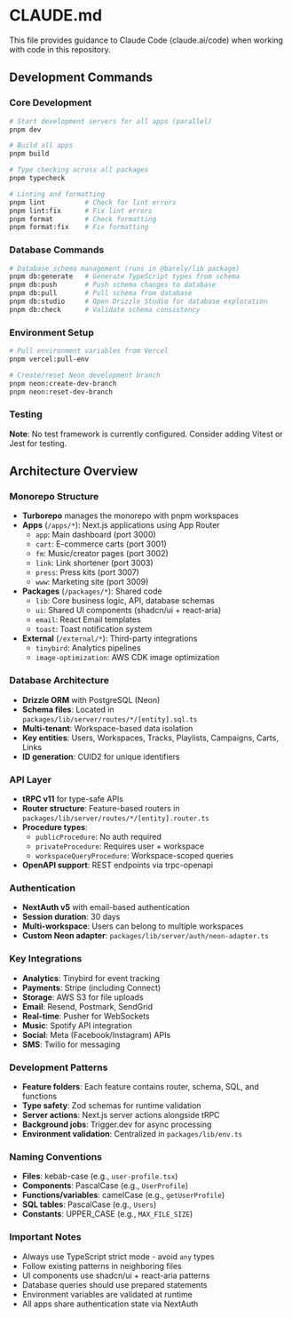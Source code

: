 # CLAUDE.md

This file provides guidance to Claude Code (claude.ai/code) when working with code in this repository.

## Development Commands

### Core Development
```bash
# Start development servers for all apps (parallel)
pnpm dev

# Build all apps
pnpm build

# Type checking across all packages
pnpm typecheck

# Linting and formatting
pnpm lint          # Check for lint errors
pnpm lint:fix      # Fix lint errors
pnpm format        # Check formatting
pnpm format:fix    # Fix formatting
```

### Database Commands
```bash
# Database schema management (runs in @barely/lib package)
pnpm db:generate   # Generate TypeScript types from schema
pnpm db:push       # Push schema changes to database
pnpm db:pull       # Pull schema from database
pnpm db:studio     # Open Drizzle Studio for database exploration
pnpm db:check      # Validate schema consistency
```

### Environment Setup
```bash
# Pull environment variables from Vercel
pnpm vercel:pull-env

# Create/reset Neon development branch
pnpm neon:create-dev-branch
pnpm neon:reset-dev-branch
```

### Testing
**Note**: No test framework is currently configured. Consider adding Vitest or Jest for testing.

## Architecture Overview

### Monorepo Structure
- **Turborepo** manages the monorepo with pnpm workspaces
- **Apps** (`/apps/*`): Next.js applications using App Router
  - `app`: Main dashboard (port 3000)
  - `cart`: E-commerce carts (port 3001)
  - `fm`: Music/creator pages (port 3002)
  - `link`: Link shortener (port 3003)
  - `press`: Press kits (port 3007)
  - `www`: Marketing site (port 3009)
- **Packages** (`/packages/*`): Shared code
  - `lib`: Core business logic, API, database schemas
  - `ui`: Shared UI components (shadcn/ui + react-aria)
  - `email`: React Email templates
  - `toast`: Toast notification system
- **External** (`/external/*`): Third-party integrations
  - `tinybird`: Analytics pipelines
  - `image-optimization`: AWS CDK image optimization

### Database Architecture
- **Drizzle ORM** with PostgreSQL (Neon)
- **Schema files**: Located in `packages/lib/server/routes/*/[entity].sql.ts`
- **Multi-tenant**: Workspace-based data isolation
- **Key entities**: Users, Workspaces, Tracks, Playlists, Campaigns, Carts, Links
- **ID generation**: CUID2 for unique identifiers

### API Layer
- **tRPC v11** for type-safe APIs
- **Router structure**: Feature-based routers in `packages/lib/server/routes/*/[entity].router.ts`
- **Procedure types**:
  - `publicProcedure`: No auth required
  - `privateProcedure`: Requires user + workspace
  - `workspaceQueryProcedure`: Workspace-scoped queries
- **OpenAPI support**: REST endpoints via trpc-openapi

### Authentication
- **NextAuth v5** with email-based authentication
- **Session duration**: 30 days
- **Multi-workspace**: Users can belong to multiple workspaces
- **Custom Neon adapter**: `packages/lib/server/auth/neon-adapter.ts`

### Key Integrations
- **Analytics**: Tinybird for event tracking
- **Payments**: Stripe (including Connect)
- **Storage**: AWS S3 for file uploads
- **Email**: Resend, Postmark, SendGrid
- **Real-time**: Pusher for WebSockets
- **Music**: Spotify API integration
- **Social**: Meta (Facebook/Instagram) APIs
- **SMS**: Twilio for messaging

### Development Patterns
- **Feature folders**: Each feature contains router, schema, SQL, and functions
- **Type safety**: Zod schemas for runtime validation
- **Server actions**: Next.js server actions alongside tRPC
- **Background jobs**: Trigger.dev for async processing
- **Environment validation**: Centralized in `packages/lib/env.ts`

### Naming Conventions
- **Files**: kebab-case (e.g., `user-profile.tsx`)
- **Components**: PascalCase (e.g., `UserProfile`)
- **Functions/variables**: camelCase (e.g., `getUserProfile`)
- **SQL tables**: PascalCase (e.g., `Users`)
- **Constants**: UPPER_CASE (e.g., `MAX_FILE_SIZE`)

### Important Notes
- Always use TypeScript strict mode - avoid `any` types
- Follow existing patterns in neighboring files
- UI components use shadcn/ui + react-aria patterns
- Database queries should use prepared statements
- Environment variables are validated at runtime
- All apps share authentication state via NextAuth